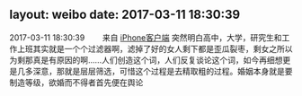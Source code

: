 layout: weibo
date: 2017-03-11 18:30:39
---
<meta name="referrer" content="no-referrer" />

2017-03-11 18:30:39  &nbsp;&nbsp;&nbsp;&nbsp;&nbsp;&nbsp; 来自 <a href="http://app.weibo.com/t/feed/9ksdit" rel="nofollow">iPhone客户端</a>
突然明白高中，大学，研究生和工作上班其实就是一个个过滤器啊，滤掉了好的女人剩下都是歪瓜裂枣，剩女之所以为剩那真是有原因的啊……人们创造这个词，人们反复谈论这个词，如今再细想更是几多深意，那就是层层筛选，可惜这个过程是去精取粗的过程。婚姻本身就是要制造等级，欲婚而不得者首先便在舆论 ​​​
